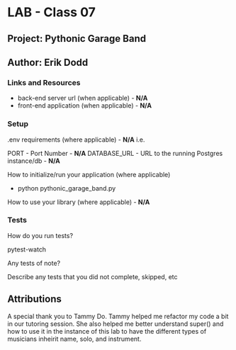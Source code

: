 # LAB - Class 07

## Project: Pythonic Garage Band
## Author: Erik Dodd

### Links and Resources

- back-end server url (when applicable) - **N/A**
- front-end application (when applicable) - **N/A**

### Setup

.env requirements (where applicable) - **N/A**
i.e.

PORT - Port Number - **N/A**
DATABASE_URL - URL to the running Postgres instance/db - **N/A**

How to initialize/run your application (where applicable)

- python pythonic_garage_band.py

How to use your library (where applicable) - **N/A**

### Tests

How do you run tests?

pytest-watch

Any tests of note?

Describe any tests that you did not complete, skipped, etc



## Attributions

A special thank you to Tammy Do. Tammy helped me refactor my code a bit in our tutoring session. She also helped me better understand super() and how to use it in the instance of this lab to have the different types of musicians inheirit name, solo, and instrument.